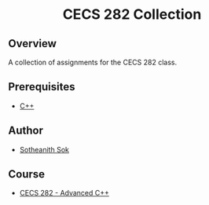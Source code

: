 <h1 align="center" style="border: none">CECS 282 Collection</h1>

## Overview
A collection of assignments for the CECS 282 class.

## Prerequisites
 - [C++](http://mingw-w64.org/doku.php)

## Author
 - [Sotheanith Sok](https://github.com/sotheanith)

## Course
 - [CECS 282 - Advanced C++](http://catalog.csulb.edu/preview_course_nopop.php?catoid=5&coid=39982)
